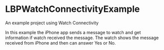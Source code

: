 # LBPWatchConnectivityExample
An example project using Watch Connectivity

In this example the iPhone app sends a message to watch and get information if watch received the message.
The watch shows the message received from iPhone and then can answer Yes or No.
